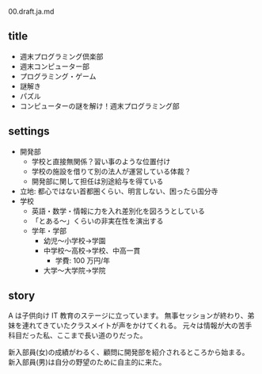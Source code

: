 00.draft.ja.md

## title

- 週末プログラミング倶楽部
- 週末コンピューター部
- プログラミング・ゲーム
- 謎解き
- パズル
- コンピューターの謎を解け！週末プログラミング部

## settings

- 開発部
  - 学校と直接無関係？習い事のような位置付け
  - 学校の施設を借りて別の法人が運営している体裁？
  - 開発部に関して担任は別途給与を得ている
- 立地: 都心ではない首都圏くらい、明言しない、困ったら国分寺
- 学校
  - 英語・数学・情報に力を入れ差別化を図ろうとしている
  - 「とある〜」くらいの非実在性を演出する
  - 学年・学部
    - 幼児〜小学校->学園
    - 中学校〜高校->学校、中高一貫
      - 学費: 100 万円/年
    - 大学〜大学院->学院

## story

A は子供向け IT 教育のステージに立っています。
無事セッションが終わり、弟妹を連れてきていたクラスメイトが声をかけてくれる。
元々は情報が大の苦手科目だった私、ここまで長い道のりだった。

新入部員(女)の成績がわるく、顧問に開発部を紹介されるところから始まる。
新入部員(男)は自分の野望のために自主的に来た。
